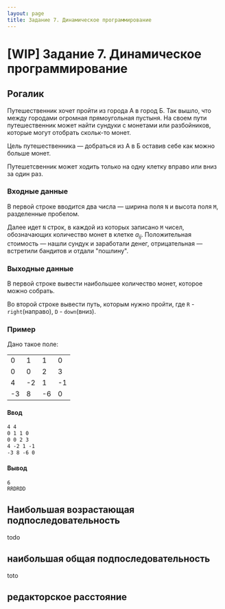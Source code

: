 ```yaml
---
layout: page
title: Задание 7. Динамическое программирование
---
```


# [WIP] Задание 7. Динамическое программирование

## Рогалик

Путешественник хочет пройти из города А в город Б. Так вышло, что между городами огромная прямоугольная пустыня. На своем пути путешественник может найти сундуки с монетами или разбойников, которые могут отобрать скольк-то монет.

Цель путешественника — добраться из А в Б оставив себе как можно больше монет.

Путешетсвенник может ходить только на одну клетку вправо или вниз за один раз.

### Входные данные

В первой строке вводится два числа — ширина поля `N` и высота поля `M`, разделенные пробелом.

Далее идет `N` строк, в каждой из которых записано `M` чисел, обозначающих количество монет в клетке $a_{ij}$. Положительная стоимость — нашли сундук и заработали денег, отрицательная — встретили бандитов и отдали "пошлину".

### Выходные данные

В первой строке вывести наибольшее количество монет, которое можно собрать.

Во второй строке вывести путь, которым нужно пройти, где `R` - `right`(направо), `D` - `down`(вниз).

### Пример

Дано такое поле:

|     |     |     |     |
| --- | --- | --- | --- |
| 0   | 1   | 1   | 0   |
| 0   | 0   | 2   | 3   |
| 4   | -2  | 1   | -1  |
| -3  | 8   | -6  | 0   |

#### Ввод

```txt
4 4
0 1 1 0
0 0 2 3
4 -2 1 -1
-3 8 -6 0
```

#### Вывод

```
6
RRDRDD
```

## Наибольшая возрастающая подпоследовательность

todo

## наибольшая общая подпоследовательность

toto

## редакторское расстояние
